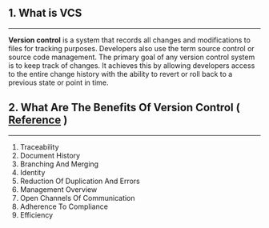 ## 1.  What is VCS
***
**Version control** is a system that records all changes and modifications to files for tracking purposes. Developers also use the term source control or source code management. The primary goal of any version control system is to keep track of changes. It achieves this by allowing developers access to the entire change history with the ability to revert or roll back to a previous state or point in time.


## 2. What Are The Benefits Of Version Control ( [Reference](https://reqtest.com/requirements-blog/what-are-benefits-of-version-control/) )
***
1. Traceability
2. Document History
3. Branching And Merging
4. Identity
5. Reduction Of Duplication And Errors
6. Management Overview
7. Open Channels Of Communication
8. Adherence To Compliance
9. Efficiency


